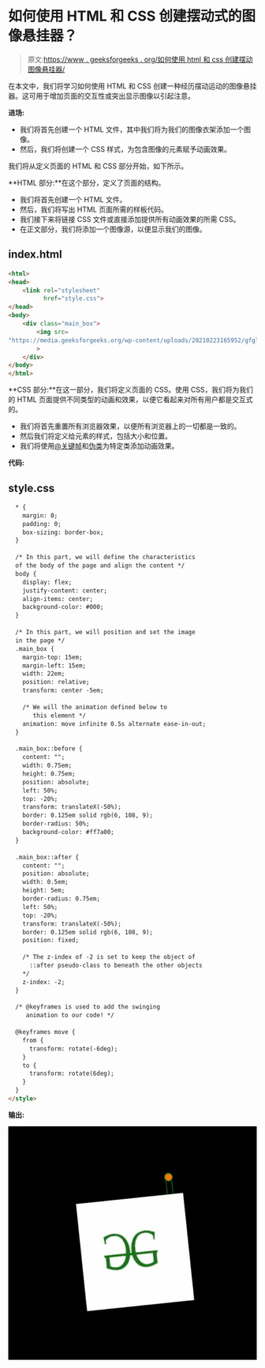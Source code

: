 # 如何使用 HTML 和 CSS 创建摆动式的图像悬挂器？

> 原文:[https://www . geeksforgeeks . org/如何使用 html 和 css 创建摆动图像悬挂器/](https://www.geeksforgeeks.org/how-to-create-swinging-image-hanger-using-html-and-css/)

在本文中，我们将学习如何使用 HTML 和 CSS 创建一种经历摆动运动的图像悬挂器。这可用于增加页面的交互性或突出显示图像以引起注意。

**进场:**

*   我们将首先创建一个 HTML 文件，其中我们将为我们的图像衣架添加一个图像。
*   然后，我们将创建一个 CSS 样式，为包含图像的元素赋予动画效果。

我们将从定义页面的 HTML 和 CSS 部分开始，如下所示。

**HTML 部分:**在这个部分，定义了页面的结构。

*   我们将首先创建一个 HTML 文件。
*   然后，我们将写出 HTML 页面所需的样板代码。
*   我们接下来将链接 CSS 文件或直接添加提供所有动画效果的所需 CSS。
*   在正文部分，我们将添加一个图像源，以便显示我们的图像。

## index.html

```html
<html>
<head>
    <link rel="stylesheet"
          href="style.css">
</head>
<body>
    <div class="main_box">
        <img src=
"https://media.geeksforgeeks.org/wp-content/uploads/20210223165952/gfglogo.png"
        >
    </div>
</body>
</html>
```

**CSS 部分:**在这一部分，我们将定义页面的 CSS。使用 CSS，我们将为我们的 HTML 页面提供不同类型的动画和效果，以便它看起来对所有用户都是交互式的。

*   我们将首先重置所有浏览器效果，以便所有浏览器上的一切都是一致的。
*   然后我们将定义给元素的样式，包括大小和位置。
*   我们将使用[@关键帧](https://www.geeksforgeeks.org/css-animation-and-keyframes-property/)和[伪类](https://www.geeksforgeeks.org/css-pseudo-classes/)为特定类添加动画效果。

**代码:**

## style.css

```html
  * {
    margin: 0;
    padding: 0;
    box-sizing: border-box;
  }

  /* In this part, we will define the characteristics
  of the body of the page and align the content */
  body {
    display: flex;
    justify-content: center;
    align-items: center;
    background-color: #000;
  }

  /* In this part, we will position and set the image
  in the page */
  .main_box {
    margin-top: 15em;
    margin-left: 15em;
    width: 22em;
    position: relative;
    transform: center -5em;

    /* We will the animation defined below to
       this element */
    animation: move infinite 0.5s alternate ease-in-out;
  }

  .main_box::before {
    content: "";
    width: 0.75em;
    height: 0.75em;
    position: absolute;
    left: 50%;
    top: -20%;
    transform: translateX(-50%);
    border: 0.125em solid rgb(6, 108, 9);
    border-radius: 50%;
    background-color: #ff7a00;
  }

  .main_box::after {
    content: "";
    position: absolute;
    width: 0.5em;
    height: 5em;
    border-radius: 0.75em;
    left: 50%;
    top: -20%;
    transform: translateX(-50%);
    border: 0.125em solid rgb(6, 108, 9);
    position: fixed;

    /* The z-index of -2 is set to keep the object of 
      ::after pseudo-class to beneath the other objects
    */
    z-index: -2;
  }

  /* @keyframes is used to add the swinging
     animation to our code! */

  @keyframes move {
    from {
      transform: rotate(-6deg);
    }
    to {
      transform: rotate(6deg);
    }
  }
</style>
```

**输出:**

![](img/81bf423d3c9273a1e8e36db87eab2a8b.png)